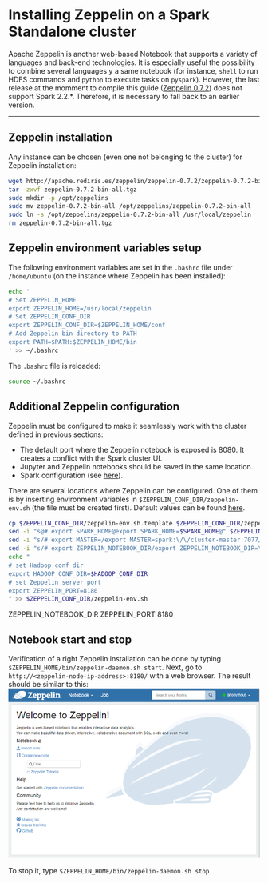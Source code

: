 # Installing Zeppelin on a Spark Standalone cluster
Apache Zeppelin is another web-based Notebook that supports a variety of languages and back-end technologies. It is especially useful the possibility to combine several languages y a same notebook (for instance, `shell` to run HDFS commands and `python` to execute tasks on `pyspark`). However, the last release at the momment to compile this guide ([Zeppelin 0.7.2](https://zeppelin.apache.org/docs/0.7.2/install/install.html)) does not support Spark 2.2.*. Therefore, it is necessary to fall back to an earlier version.

----

## Zeppelin installation
Any instance can be chosen (even one not belonging to the cluster) for Zeppelin installation:

```bash
wget http://apache.rediris.es/zeppelin/zeppelin-0.7.2/zeppelin-0.7.2-bin-all.tgz
tar -zxvf zeppelin-0.7.2-bin-all.tgz
sudo mkdir -p /opt/zeppelins
sudo mv zeppelin-0.7.2-bin-all /opt/zeppelins/zeppelin-0.7.2-bin-all
sudo ln -s /opt/zeppelins/zeppelin-0.7.2-bin-all /usr/local/zeppelin
rm zeppelin-0.7.2-bin-all.tgz
```

## Zeppelin environment variables setup
The following environment variables are set in the `.bashrc` file under `/home/ubuntu` (on the instance where Zeppelin has been installed):
```bash
echo '
# Set ZEPPELIN_HOME
export ZEPPELIN_HOME=/usr/local/zeppelin
# Set ZEPPELIN_CONF_DIR
export ZEPPELIN_CONF_DIR=$ZEPPELIN_HOME/conf
# Add Zeppelin bin directory to PATH
export PATH=$PATH:$ZEPPELIN_HOME/bin
' >> ~/.bashrc
```

The `.bashrc` file is reloaded:
```bash
source ~/.bashrc
```

## Additional Zeppelin configuration
Zeppelin must be configured to make it seamlessly work with the cluster defined in previous sections:
* The default port where the Zeppelin notebook is exposed is 8080. It creates a conflict with the Spark cluster UI.
* Jupyter and Zeppelin notebooks should be saved in the same location.
* Spark configuration (see [here](https://zeppelin.apache.org/docs/0.7.2/interpreter/spark.html)).

There are several locations where Zeppelin can be configured. One of them is by inserting environment variables in `$ZEPPELIN_CONF_DIR/zeppelin-env.sh` (the file must be created first). Default values can be found [here](https://zeppelin.apache.org/docs/0.7.2/install/configuration.html).

```bash
cp $ZEPPELIN_CONF_DIR/zeppelin-env.sh.template $ZEPPELIN_CONF_DIR/zeppelin-env.sh
sed -i "s@# export SPARK_HOME@export SPARK_HOME=$SPARK_HOME@" $ZEPPELIN_CONF_DIR/zeppelin-env.sh
sed -i "s/# export MASTER=/export MASTER=spark:\/\/cluster-master:7077/" $ZEPPELIN_CONF_DIR/zeppelin-env.sh
sed -i "s/# export ZEPPELIN_NOTEBOOK_DIR/export ZEPPELIN_NOTEBOOK_DIR=\/home\/ubuntu\/notebooks/" $ZEPPELIN_CONF_DIR/zeppelin-env.sh
echo "
# set Hadoop conf dir
export HADOOP_CONF_DIR=$HADOOP_CONF_DIR
# set Zeppelin server port
export ZEPPELIN_PORT=8180
" >> $ZEPPELIN_CONF_DIR/zeppelin-env.sh
```

ZEPPELIN_NOTEBOOK_DIR
ZEPPELIN_PORT 8180

## Notebook start and stop
Verification of a right Zeppelin installation can be done by typing `$ZEPPELIN_HOME/bin/zeppelin-daemon.sh start`. Next, go to `http://<zeppelin-node-ip-address>:8180/` with a web browser. The result should be similar to this:
![Main Zeppelin UI home](./zeppelin-home.PNG)

To stop it, type `$ZEPPELIN_HOME/bin/zeppelin-daemon.sh stop`
